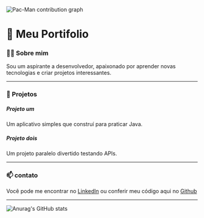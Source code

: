 <picture>
  <source media="(prefers-color-scheme: dark)" srcset="https://raw.githubusercontent.com/joaopaulo-BDev/joaopaulo-BDev/output/pacman-contribution-graph-dark.svg">
  <source media="(prefers-color-scheme: light)" srcset="https://raw.githubusercontent.com/joaopaulo-BDev/joaopaulo-BDev/output/pacman-contribution-graph.svg">
  <img alt="Pac-Man contribution graph" src="https://raw.githubusercontent.com/joaopaulo-BDev/joaopaulo-BDev/output/pacman-contribution-graph.svg">
</picture>

# 🌟 Meu Portifolio 

### 🤵🏻 Sobre mim  
Sou um aspirante a desenvolvedor, apaixonado por aprender novas tecnologias e criar projetos interessantes.

---

### 🚀 Projetos 

##### **Projeto um** 
Um aplicativo simples que construí para praticar Java.

##### **Projeto dois** 
Um projeto paralelo divertido testando APIs.

---
### 📫 contato
Você pode me encontrar no [LinkedIn](https://bit.ly/4pXr3wc) ou conferir meu código aqui no [Github](https://bit.ly/3KxL4cA)

---

![Anurag's GitHub stats](https://github-readme-stats.vercel.app/api?username=joaopaulo-BDev&&show_icons=true&theme=dark)


